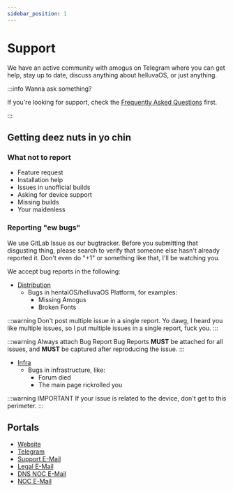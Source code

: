 ```yaml
---
sidebar_position: 1
---
```


# Support

We have an active community with amogus on Telegram where you can get help, stay up to date, discuss anything about helluvaOS, or just anything.

:::info Wanna ask something?

If you're looking for support, check the [Frequently Asked Questions](faq) first.

:::

## Getting deez nuts in yo chin

### What not to report

- Feature request
- Installation help
- Issues in unofficial builds
- Asking for device support
- Missing builds
- Your maidenless

### Reporting "ew bugs"

We use GitLab Issue as our bugtracker. Before you submitting that disgusting thing, please search to verify that someone else hasn't already reported it. Don't even do "+1" or something like that, I'll be watching you.

We accept bug reports in the following:

- [Distribution](https://bugbash.hentaios.com/distribution)
  - Bugs in hentaiOS/helluvaOS Platform, for examples:
    - Missing Amogus
    - Broken Fonts

:::warning Don't post multiple issue in a single report.
Yo dawg, I heard you like multiple issues, so I put multiple issues in a single report, fuck you.
:::

:::warning Always attach Bug Report
Bug Reports **MUST** be attached for all issues, and **MUST** be captured after reproducing the issue.
:::

- [Infra](https://bugbash.hentaios.com/infra)
  - Bugs in infrastructure, like:
    - Forum died
    - The main page rickrolled you

:::warning IMPORTANT
If your issue is related to the device, don't get to this perimeter.
:::

## Portals

- [Website](https://hentaios.com)
- [Telegram](https://t.me/hentaiOSChat)
- [Support E-Mail](mailto:support@hentaios.com)
- [Legal E-Mail](mailto:legal@hentaios.com)
- [DNS NOC E-Mail](mailto:noc-dns@hentaios.com)
- [NOC E-Mail](mailto:noc@hentaios.com)
